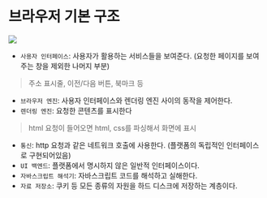 # 브라우저 기본 구조
![](https://velog.velcdn.com/images/songunnie/post/3f66053a-0fc4-429c-a1ac-34a8d6caf6f7/image.png)

- `사용자 인터페이스`: 사용자가 활용하는 서비스들을 보여준다. (요청한 페이지를 보여주는 창을 제외한 나머지 부분)
>주소 표시줄, 이전/다음 버튼, 북마크 등
- `브라우저 엔진`: 사용자 인터페이스와 렌더링 엔진 사이의 동작을 제어한다.
- `렌더링 엔진`: 요청한 콘텐츠를 표시한다
> html 요청이 들어오면 html, css를 파싱해서 화면에 표시
- `통신`: http 요청과 같은 네트워크 호출에 사용한다. (플랫폼의 독립적인 인터페이스로 구현되어있음)
- `UI 백엔드`: 플랫폼에서 명시하지 않은 일반적 인터페이스이다.
- `자바스크립트 해석기`: 자바스크립트 코드를 해석하고 실해한다.
- `자료 저장소`: 쿠키 등 모든 종류의 자원을 하드 디스크에 저장하는 계층이다.